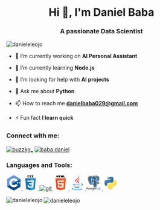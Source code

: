 
<h1 align="center">Hi 👋, I'm Daniel Baba</h1>
<h3 align="center">A passionate Data Scientist</h3>


<p align="left"> <img src="https://komarev.com/ghpvc/?username=danieleleojo&label=Profile%20views&color=0e75b6&style=flat" alt="danieleleojo" /> </p>

- 🔭 I’m currently working on **AI Personal Assistant**

- 🌱 I’m currently learning **Node.js**

- 🤝 I’m looking for help with **AI projects**

- 💬 Ask me about **Python**

- 📫 How to reach me **danielbaba029@gmail.com**

- ⚡ Fun fact **I learn quick**

<h3 align="left">Connect with me:</h3>
<p align="left">
<a href="https://twitter.com/buzzkg_" target="blank"><img align="center" src="https://raw.githubusercontent.com/rahuldkjain/github-profile-readme-generator/master/src/images/icons/Social/twitter.svg" alt="buzzkg_" height="30" width="40" /></a>
<a href="https://linkedin.com/in/baba daniel" target="blank"><img align="center" src="https://raw.githubusercontent.com/rahuldkjain/github-profile-readme-generator/master/src/images/icons/Social/linked-in-alt.svg" alt="baba daniel" height="30" width="40" /></a>
</p>

<h3 align="left">Languages and Tools:</h3>
<p align="left"> <a href="https://www.w3schools.com/cpp/" target="_blank" rel="noreferrer"> <img src="https://raw.githubusercontent.com/devicons/devicon/master/icons/cplusplus/cplusplus-original.svg" alt="cplusplus" width="40" height="40"/> </a> <a href="https://www.w3schools.com/css/" target="_blank" rel="noreferrer"> <img src="https://raw.githubusercontent.com/devicons/devicon/master/icons/css3/css3-original-wordmark.svg" alt="css3" width="40" height="40"/> </a> <a href="https://git-scm.com/" target="_blank" rel="noreferrer"> <img src="https://www.vectorlogo.zone/logos/git-scm/git-scm-icon.svg" alt="git" width="40" height="40"/> </a> <a href="https://www.w3.org/html/" target="_blank" rel="noreferrer"> <img src="https://raw.githubusercontent.com/devicons/devicon/master/icons/html5/html5-original-wordmark.svg" alt="html5" width="40" height="40"/> </a> <a href="https://www.java.com" target="_blank" rel="noreferrer"> <img src="https://raw.githubusercontent.com/devicons/devicon/master/icons/java/java-original.svg" alt="java" width="40" height="40"/> </a> <a href="https://www.postgresql.org" target="_blank" rel="noreferrer"> <img src="https://raw.githubusercontent.com/devicons/devicon/master/icons/postgresql/postgresql-original-wordmark.svg" alt="postgresql" width="40" height="40"/> </a> <a href="https://www.python.org" target="_blank" rel="noreferrer"> <img src="https://raw.githubusercontent.com/devicons/devicon/master/icons/python/python-original.svg" alt="python" width="40" height="40"/> </a> </p>

<p><img align="left" src="https://github-readme-stats.vercel.app/api/top-langs?username=danieleleojo&show_icons=true&locale=en&layout=compact" alt="danieleleojo" /></p>

<p>&nbsp;<img align="center" src="https://github-readme-stats.vercel.app/api?username=danieleleojo&show_icons=true&locale=en" alt="danieleleojo" /></p>
